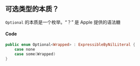 ## 可选类型的本质？

`Optional` 的本质是一个枚举。“？” 是 Apple 提供的语法糖



#### Code

```swift
public enum Optional<Wrapped> : ExpressibleByNilLiteral {
    case none
    case some(Wrapped)
}
```

